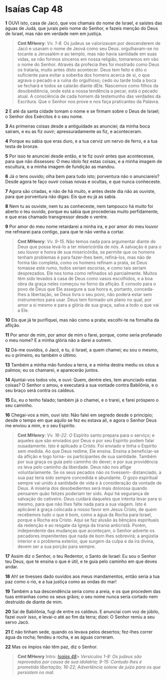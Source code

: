 # Isaías Cap 48

**1** 	OUVI isto, casa de Jacó, que vos chamais do nome de Israel, e saístes das águas de Judá, que jurais pelo nome do Senhor, e fazeis menção do Deus de Israel, mas não em verdade nem em justiça.

> **Cmt MHenry**: *Vv. 1-8.* Os judeus se valorizavam por descenderem de Jacó e usavam o nome de Jeová como seu Deus. orgulhavam-se no tocante a Jerusalém e ao templo, mas não havia santidade em suas vidas, se não formos sinceros em nossa religião, tomaremos em vão o nome do Senhor. Através da profecia lhes foi mostrado como Deus os trataria, muito antes disto acontecer. Deus tem feito e dito o suficiente para evitar a soberba dos homens acerca de si, o que agrava o pecado e a ruína do orgulhoso; cedo ou tarde toda a boca se fechará e todos se calarão diante dEle. Nascemos como filhos da desobediência, onde está a nossa tendência a pecar, está o pecado atual. A consciência de cada homem dá testemunho das verdades da Escritura. Que o Senhor nos prove e nos faça praticantes da Palavra.

**2** 	E até da santa cidade tomam o nome e se firmam sobre o Deus de Israel; o Senhor dos Exércitos é o seu nome.

**3** 	As primeiras coisas desde a antiguidade as anunciei; da minha boca saíram, e eu as fiz ouvir; apressuradamente as fiz, e aconteceram.

**4** 	Porque eu sabia que eras duro, e a tua cerviz um nervo de ferro, e a tua testa de bronze.

**5** 	Por isso te anunciei desde então, e te fiz ouvir antes que acontecesse, para que não dissesses: O meu ídolo fez estas coisas, e a minha imagem de escultura, e a minha imagem de fundição as mandou.

**6** 	Já o tens ouvido; olha bem para tudo isto; porventura não o anunciareis? Desde agora te faço ouvir coisas novas e ocultas, e que nunca conheceste.

**7** 	Agora são criadas, e não de há muito, e antes deste dia não as ouviste, para que porventura não digas: Eis que eu já as sabia.

**8** 	Nem tu as ouviste, nem tu as conheceste, nem tampouco há muito foi aberto o teu ouvido, porque eu sabia que procederias muito perfidamente, e que eras chamado transgressor desde o ventre.

**9** 	Por amor do meu nome retardarei a minha ira, e por amor do meu louvor me refrearei para contigo, para que te não venha a cortar.

> **Cmt MHenry**: *Vv. 9-15.* Não temos nada para argumentar diante de Deus que possa levá-lo a ter misericórdia de nós. A salvação é para o seu louvor e honra de sua misericórdia, se permite que os homens tenham problemas é para fazer-lhes bem, refiná-los, mas não de forma tão completa, como os homens refinam a prata, se Deus tomasse este rumo, todos seriam escorias, e como tais seriam desprezados. Ele nos toma como refinados só parcialmente. Muitos têm sido levados à casa de Deus como vasos escolhidos, e a boa obra da graça neles começou no forno da aflição. E consolo para o povo de Deus que Ele assegure a sua honra e, portanto, conceda-lhes a libertação, se Deus livra o seu povo, não poderá estar sem instrumentos para usar. Deus tem formado um plano no qual, por amor a si mesmo e para a glória de sua graça, salva a todo o que vai a Ele.

**10** 	Eis que já te purifiquei, mas não como a prata; escolhi-te na fornalha da aflição.

**11** 	Por amor de mim, por amor de mim o farei, porque, como seria profanado o meu nome? E a minha glória não a darei a outrem.

**12** 	Dá-me ouvidos, ó Jacó, e tu, ó Israel, a quem chamei; eu sou o mesmo, eu o primeiro, eu também o último.

**13** 	Também a minha mão fundou a terra, e a minha destra mediu os céus a palmos; eu os chamarei, e aparecerão juntos.

**14** 	Ajuntai-vos todos vós, e ouvi: Quem, dentre eles, tem anunciado estas coisas? O Senhor o amou, e executará a sua vontade contra Babilônia, e o seu braço será contra os caldeus.

**15** 	Eu, eu o tenho falado; também já o chamei, e o trarei, e farei próspero o seu caminho.

**16** 	Chegai-vos a mim, ouvi isto: Não falei em segredo desde o princípio; desde o tempo em que aquilo se fez eu estava ali, e agora o Senhor Deus me enviou a mim, e o seu Espírito.

> **Cmt MHenry**: *Vv. 16-22. O* Espírito santo prepara para o serviço; e aqueles que são enviados por Deus e por seu Espírito podem falar ousadamente. Isto é aplicado a Cristo. Foi enviado e tinha o Espírito sem medida. Ao que Deus redime, Ele ensina. Ensina a beneficiar-se da aflição e logo torna- os participantes de sua santidade. Também por sua graça os guia pelo caminho do dever; e por sua providência os leva pelo caminho da liberdade. Deus não nos aflige voluntariamente. Se os seus pecados não os tivessem- distanciado, a sua paz teria sido sempre concedida e abundante. O gozo espiritual sempre vai unido à santidade de vida e à consideração da vontade de Deus. A miséria dos desobedientes será mais dolorosa quando pensarem quão felizes poderíam ter sido. Aqui há segurança de salvação do cativeiro. Deus cuidará daqueles que intenta levar para si mesmo, para que não lhes falte nada para a sua viagem. Isto é aplicável à graça colocada a nosso favor em Jesus Cristo, de quem recebemos tudo o que é bom, como a água da Rocha para Israel, porque a Rocha era Cristo. Aqui se faz alusão às bênçãos espirituais da redenção e ao resgate da Igreja da tirania anticristã. Porém, independente das mudanças que aconteçam, o Senhor adverte os pecadores impenitentes que nada de bom lhes sobrevirá; a angústia interior e o problema exterior, que surgem da culpa e da ira divina, devem ser a sua porção para sempre.

**17** 	Assim diz o Senhor, o teu Redentor, o Santo de Israel: Eu sou o Senhor teu Deus, que te ensina o que é útil, e te guia pelo caminho em que deves andar.

**18** 	Ah! se tivesses dado ouvidos aos meus mandamentos, então seria a tua paz como o rio, e a tua justiça como as ondas do mar!

**19** 	Também a tua descendência seria como a areia, e os que procedem das tuas entranhas como os seus grãos; o seu nome nunca seria cortado nem destruído de diante de mim.

**20** 	Saí de Babilônia, fugi de entre os caldeus. E anunciai com voz de júbilo, fazei ouvir isso, e levai-o até ao fim da terra; dizei: O Senhor remiu a seu servo Jacó.

**21** 	E não tinham sede, quando os levava pelos desertos; fez-lhes correr água da rocha; fendeu a rocha, e as águas correram.

**22** 	Mas os ímpios não têm paz, diz o Senhor.


> **Cmt MHenry** Intro: *[Isaías 48](../23A-Is/48.md#0)*> *Versículos 1-8: Os judeus são reprovados por causa de sua idolatria; 9-15: Contudo lhes é prometida libertação; 16-22; Advertência solene de juízo para os que persistem no mal.*